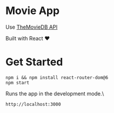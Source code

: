# Movie App

Use [TheMovieDB API](https://developers.themoviedb.org/3)

Built with React ❤️

# Get Started

```shell
npm i && npm install react-router-dom@6
npm start
```

Runs the app in the development mode.\
```shell
http://localhost:3000
```
